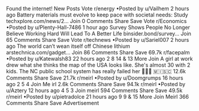 Found the internet!
New Posts
Vote
r/energy
•Posted by
u/Vailhem
2 hours ago
Battery materials must evolve to keep pace with societal needs: Study
techxplore.com/news/2...
Join
0 Comments
Share
Save
Vote
r/Economics
•Posted by
u/Plenty-Hall-7486
1 hour ago
Survey Shows People No Longer Believe Working Hard Will Lead To A Better Life
binsider.bond/survey...
Join
65 Comments
Share
Save
Vote
r/technews
•Posted by
u/Sariel007
2 hours ago
The world can’t wean itself off Chinese lithium
arstechnica.com/gadget...
Join
86 Comments
Share
Save
69.7k
r/facepalm
•Posted by
u/Katewalsh83
22 hours ago
2
8
14
& 13 More
Join
A girl at work drew what she thinks the map of the USA looks like. She's almost 30 with 2 kids. The NC public school system has really failed her 🤦🏻‍♀️
 🇲​🇮​🇸​🇨​
12.6k Comments
Share
Save
21.7k
r/meirl
•Posted by
u/Doomgrumps
16 hours ago
2
5
4
Join
Me irl
2.6k Comments
Share
Save
94.1k
r/meirl
•Posted by
u/Aztery
12 hours ago
4
5
3
Join
meirl
594 Comments
Share
Save
49.5k
r/meirl
•Posted by
u/pietradolce
21 hours ago
9
9
& 15 More
Join
Meirl
366 Comments
Share
Save
Advertisement